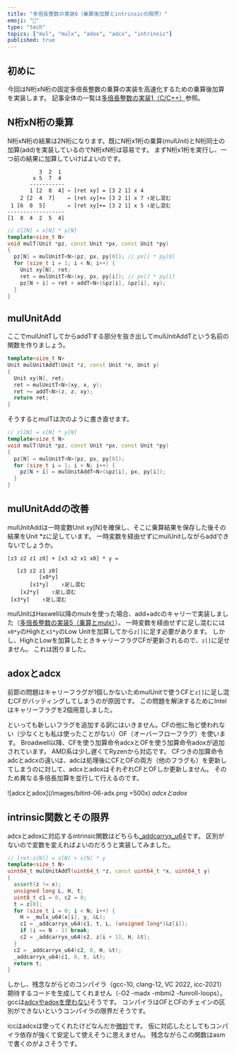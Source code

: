```yaml
---
title: "多倍長整数の実装6（乗算後加算とintrinsicの限界）"
emoji: "🧮"
type: "tech"
topics: ["mul", "mulx", "adox", "adcx", "intrinsic"]
published: true
---
```

## 初めに

今回はN桁xN桁の固定多倍長整数の乗算の実装を高速化するための乗算後加算を実装します。
記事全体の一覧は[多倍長整数の実装1（C/C++）](https://zenn.dev/herumi/articles/bitint-01-cpp)参照。

## N桁xN桁の乗算

N桁xN桁の結果は2N桁になります。既にN桁x1桁の乗算(mulUnit)とN桁同士の加算(add)を実装しているのでN桁xN桁は容易です。
まずN桁x1桁を実行し、一つ前の結果に加算していけばよいのです。

```
          3  2  1
        x 5  7  4
       -----------
       1 [2  8  4] ← [ret xy] = [3 2 1] x 4
    2 [2  4  7]    ← [ret xy]+= [3 2 1] x 7 ↑足し混む
 1 [6  0  5]       ← [ret xy]+= [3 2 1] x 5 ↑足し混む
------------------
[1  8  4  2  5  4]
```


```cpp
// z[2N] = x[N] * y[N]
template<size_t N>
void mulT(Unit *pz, const Unit *px, const Unit *py)
{
  pz[N] = mulUnitT<N>(pz, px, py[0]); // px[] * py[0]
  for (size_t i = 1; i < N; i++) {
    Unit xy[N], ret;
    ret = mulUnitT<N>(xy, px, py[i]); // px[] * py[i]
    pz[N + i] = ret + addT<N>(&pz[i], &pz[i], xy);
  }
}
```

## mulUnitAdd

ここでmulUnitTしてからaddTする部分を抜き出してmulUnitAddTという名前の関数を作りましょう。

```cpp
template<size_t N>
Unit mulUnitAddT(Unit *z, const Unit *x, Unit y)
{
  Unit xy[N], ret;
  ret = mulUnitT<N>(xy, x, y);
  ret += addT<N>(z, z, xy);
  return ret;
}
```

そうするとmulTは次のように書き直せます。

```cpp
// z[2N] = x[N] * y[N]
template<size_t N>
void mulT(Unit *pz, const Unit *px, const Unit *py)
{
  pz[N] = mulUnitT<N>(pz, px, py[0]);
  for (size_t i = 1; i < N; i++) {
    pz[N + i] = mulUnitAddT<N>(&pz[i], px, py[i]);
  }
}
```

## mulUnitAddの改善

mulUnitAddは一時変数Unit xy[N]を確保し、そこに乗算結果を保存した後その結果をUnit *zに足しています。
一時変数を経由せずにmulUnitしながらaddできないでしょうか。

```
[z3 z2 z1 z0] + [x3 x2 x1 x0] * y =

   [z3 z2 z1 z0]
          [x0*y]
       [x1*y]    ↑足し混む
    [x2*y]    ↑足し混む
 [x3*y]    ↑足し混む
```

mulUnitはHaswell以降のmulxを使った場合、add+adcのキャリーで実装しました（[多倍長整数の実装5（乗算とmulx）](https://zenn.dev/herumi/articles/bitint-05-mulx)）。
一時変数を経由せずに足し混むには`x0*y`のHighと`x1*y`のLow Unitを加算してから`z[]`に足す必要があります。
しかし、HighとLowを加算したときキャリーフラグCFが更新されるので、`z[]`に足せません。
これは困りました。

## adoxとadcx

前節の問題はキャリーフラグが1個しかないためmulUnitで使うCFと`z[]`に足し混むCFがバッティングしてしまうのが原因です。
この問題を解決するためにIntelはキャリーフラグを2個用意しました。

といっても新しいフラグを追加する訳にはいきません。CFの他に殆ど使われない（少なくとも私は使ったことがない）OF（オーバーフローフラグ）を使います。
Broadwell以降、CFを使う加算命令adcxとOFを使う加算命令adoxが追加されています。
AMD系は少し遅くてRyzenから対応です。
CFつきの加算命令adcとadcxの違いは、adcは処理後にCFとOFの両方（他のフラグも）を更新してしまうのに対して、adcxとadoxはそれぞれCFとOFしか更新しません。
そのため異なる多倍長加算を並行して行えるのです。

![adcxとadox](/images/bitint-06-adx.png =500x)
*adcxとadox*

## intrinsic関数とその限界

adcxとadoxに対応するintrinsic関数はどちらも[_addcarryx_u64](https://www.intel.com/content/www/us/en/develop/documentation/cpp-compiler-developer-guide-and-reference/top/compiler-reference/intrinsics/intrinsics-for-later-gen-core-proc-instruct-exts/intrinsics-for-multi-precision-arithmetic/addcarryx-u32-addcarryx-u64.html)です。
区別がないので変数を変えればよいのだろうと実装してみました。

```cpp
// [ret:z[N]] = z[N] + x[N] * y
template<size_t N>
uint64_t mulUnitAddT(uint64_t *z, const uint64_t *x, uint64_t y)
{
  assert(z != x);
  unsigned long L, H, t;
  uint8_t c1 = 0, c2 = 0;
  t = z[0];
  for (size_t i = 0; i < N; i++) {
    H = _mulx_u64(x[i], y, &L);
    c1 = _addcarryx_u64(c1, t, L, (unsigned long*)&z[i]);
    if (i == N - 1) break;
    c2 = _addcarryx_u64(c2, z[i + 1], H, &t);
  }
  c2 = _addcarryx_u64(c2, 0, H, &t);
  _addcarryx_u64(c1, 0, t, &t);
  return t;
}
```

しかし、残念ながらどのコンパイラ（gcc-10, clang-12, VC 2022, icc-2021）期待するコードを生成してくれません（-O2 -madx -mbmi2 -funroll-loops）。
gccは[adcxやadoxを使わない](https://gcc.gnu.org/legacy-ml/gcc-help/2017-08/msg00100.html)そうです。
コンパイラはOFとCFのチェインの区別ができないというコンパイラの限界だそうです。

iccはadcxは使ってくれたけどなんだか[微妙](https://godbolt.org/z/5Wrrq4K3q)です。
仮に対応したとしてもコンパイラ依存が強くて安定して使えそうに思えません。
残念ながらこの関数はasmで書くのがよさそうです。
